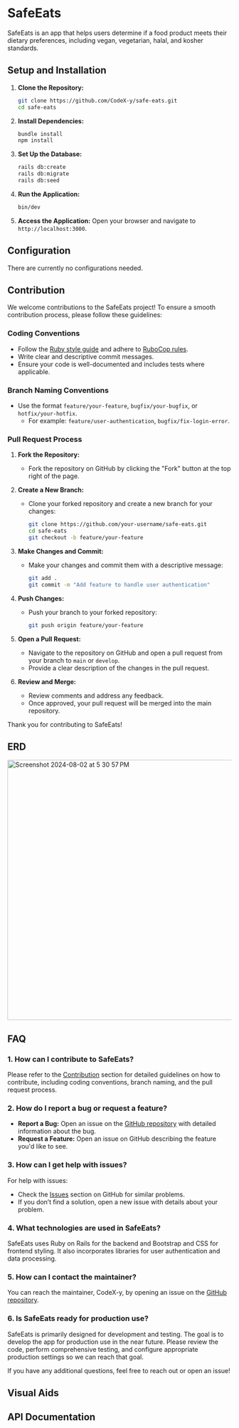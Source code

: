 # SafeEats
SafeEats is an app that helps users determine if a food product meets their dietary preferences, including vegan, vegetarian, halal, and kosher standards.

## Setup and Installation

1. **Clone the Repository:**
   ```bash
   git clone https://github.com/CodeX-y/safe-eats.git
   cd safe-eats
   ```
3. **Install Dependencies:**
    ```bash
    bundle install
    npm install
    ```
4. **Set Up the Database:**
    ```bash
    rails db:create
    rails db:migrate
    rails db:seed
    ```
6. **Run the Application:**
    ```bash
   bin/dev
    ```
8. **Access the Application:**
   Open your browser and navigate to `http://localhost:3000`.


## Configuration
There are currently no configurations needed.

## Contribution

We welcome contributions to the SafeEats project! To ensure a smooth contribution process, please follow these guidelines:

### Coding Conventions
- Follow the [Ruby style guide](https://rubystyle.guide/) and adhere to [RuboCop rules](https://rubocop.org/).
- Write clear and descriptive commit messages.
- Ensure your code is well-documented and includes tests where applicable.

### Branch Naming Conventions
- Use the format `feature/your-feature`, `bugfix/your-bugfix`, or `hotfix/your-hotfix`.
  - For example: `feature/user-authentication`, `bugfix/fix-login-error`.

### Pull Request Process
1. **Fork the Repository:**
   - Fork the repository on GitHub by clicking the "Fork" button at the top right of the page.

2. **Create a New Branch:**
   - Clone your forked repository and create a new branch for your changes:
     ```bash
     git clone https://github.com/your-username/safe-eats.git
     cd safe-eats
     git checkout -b feature/your-feature
     ```

3. **Make Changes and Commit:**
   - Make your changes and commit them with a descriptive message:
     ```bash
     git add .
     git commit -m "Add feature to handle user authentication"
     ```

4. **Push Changes:**
   - Push your branch to your forked repository:
     ```bash
     git push origin feature/your-feature
     ```

5. **Open a Pull Request:**
   - Navigate to the repository on GitHub and open a pull request from your branch to `main` or `develop`.
   - Provide a clear description of the changes in the pull request.

6. **Review and Merge:**
   - Review comments and address any feedback.
   - Once approved, your pull request will be merged into the main repository.

Thank you for contributing to SafeEats!

## ERD
<img width="584" alt="Screenshot 2024-08-02 at 5 30 57 PM" src="https://github.com/user-attachments/assets/a7a127fc-d498-49f3-badb-9a7b31225ac3">

## FAQ

### 1. How can I contribute to SafeEats?
Please refer to the [Contribution](#contribution) section for detailed guidelines on how to contribute, including coding conventions, branch naming, and the pull request process.

### 2. How do I report a bug or request a feature?
- **Report a Bug:** Open an issue on the [GitHub repository](https://github.com/CodeX-y/safe-eats/issues) with detailed information about the bug.
- **Request a Feature:** Open an issue on GitHub describing the feature you'd like to see.

### 3. How can I get help with issues?
For help with issues:
- Check the [Issues](https://github.com/CodeX-y/safe-eats/issues) section on GitHub for similar problems.
- If you don’t find a solution, open a new issue with details about your problem.

### 4. What technologies are used in SafeEats?
SafeEats uses Ruby on Rails for the backend and Bootstrap and CSS for frontend styling. It also incorporates libraries for user authentication and data processing.

### 5. How can I contact the maintainer?
You can reach the maintainer, CodeX-y, by opening an issue on the [GitHub repository](https://github.com/CodeX-y/safe-eats/issues).

### 6. Is SafeEats ready for production use?
SafeEats is primarily designed for development and testing. The goal is to develop the app for production use in the near future. Please review the code, perform comprehensive testing, and configure appropriate production settings so we can reach that goal.

If you have any additional questions, feel free to reach out or open an issue!

## Visual Aids

## API Documentation
